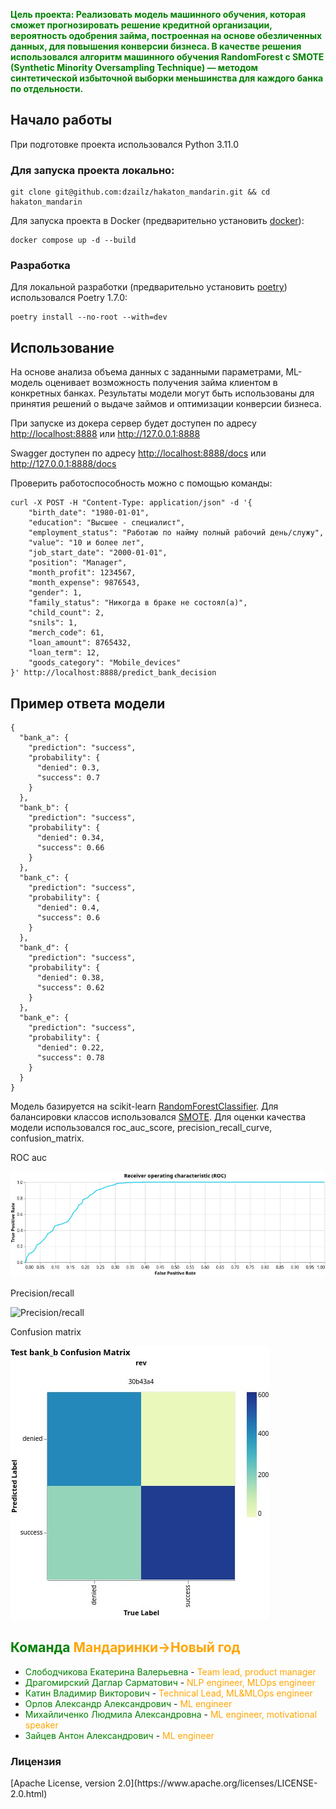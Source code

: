 <body>

<p style="color: green; font-weight: bold;"><span>Цель проекта:</span> Реализовать модель машинного обучения, которая сможет прогнозировать решение кредитной организации, вероятность одобрения займа, построенная на основе обезличенных данных, для повышения конверсии бизнеса. В качестве решения использовался алгоритм машинного обучения RandomForest c SMOTE (Synthetic Minority Oversampling Technique) — методом синтетической избыточной выборки меньшинства для каждого банка по отдельности.</p>
<h2>Начало работы</h2>
<p>При подготовке проекта использовался Python 3.11.0</p>

<h3>Для запуска проекта локально:</h3>
<pre>
<code>git clone git@github.com:dzailz/hakaton_mandarin.git &amp;&amp; cd hakaton_mandarin</code>
</pre>

<p>Для запуска проекта в Docker (предварительно установить <a href="https://docs.docker.com/get-docker/">docker</a>):</p>
<pre>
<code>docker compose up -d --build</code>
</pre>

<h3>Разработка</h3>
<p>Для локальной разработки (предварительно установить <a href="https://python-poetry.org/docs/#installation">poetry</a>) использовался Poetry 1.7.0:</p>
<pre>
<code>poetry install --no-root --with=dev</code>
</pre>
<h2>Использование</h2>
<p>На основе анализа объема данных с заданными параметрами, ML-модель оценивает возможность получения займа клиентом в конкретных банках. Результаты модели могут быть использованы для принятия решений о выдаче займов и оптимизации конверсии бизнеса.</p>

<p>При запуске из докера сервер будет доступен по адресу <a href="http://localhost:8888">http://localhost:8888</a> или <a href="http://127.0.0.1:8888">http://127.0.0.1:8888</a></p>
<p>Swagger доступен по адресу <a href="http://localhost:8888/docs">http://localhost:8888/docs</a> или <a href="http://127.0.0.1:8888/docs">http://127.0.0.1:8888/docs</a></p>
<p>Проверить работоспособность можно с помощью команды:</p>
<pre><code>curl -X POST -H "Content-Type: application/json" -d '{
    "birth_date": "1980-01-01",
    "education": "Высшее - специалист",
    "employment_status": "Работаю по найму полный рабочий день/служу",
    "value": "10 и более лет",
    "job_start_date": "2000-01-01",
    "position": "Manager",
    "month_profit": 1234567,
    "month_expense": 9876543,
    "gender": 1,
    "family_status": "Никогда в браке не состоял(а)",
    "child_count": 2,
    "snils": 1,
    "merch_code": 61,
    "loan_amount": 8765432,
    "loan_term": 12,
    "goods_category": "Mobile_devices"
}' http://localhost:8888/predict_bank_decision</code></pre>

<h2>Пример ответа модели</h2>
<pre><code>{
  "bank_a": {
    "prediction": "success",
    "probability": {
      "denied": 0.3,
      "success": 0.7
    }
  },
  "bank_b": {
    "prediction": "success",
    "probability": {
      "denied": 0.34,
      "success": 0.66
    }
  },
  "bank_c": {
    "prediction": "success",
    "probability": {
      "denied": 0.4,
      "success": 0.6
    }
  },
  "bank_d": {
    "prediction": "success",
    "probability": {
      "denied": 0.38,
      "success": 0.62
    }
  },
  "bank_e": {
    "prediction": "success",
    "probability": {
      "denied": 0.22,
      "success": 0.78
    }
  }
}</code></pre>

<p>Модель базируется на scikit-learn <a href="https://scikit-learn.org/stable/modules/generated/sklearn.ensemble.RandomForestClassifier.html">RandomForestClassifier</a>. Для балансировки классов использовался <a href="https://imbalanced-learn.org/stable/references/generated/imblearn.over_sampling.SMOTE.html">SMOTE</a>. Для оценки качества модели использовался roc_auc_score, precision_recall_curve, confusion_matrix.</p>

<p>ROC auc</p>
<img src="https://github.com/dzailz/hakaton_mandarin/blob/main/ROC_auc.jpeg" alt="ROC auc">

<p>Precision/recall</p>
<img src="https://github.com/dzailz/hakaton_mandarin/blob/main/Precision_recall.jpeg" alt="Precision/recall">

<p>Confusion matrix</p>
<img src="https://github.com/dzailz/hakaton_mandarin/blob/main/Confusion_matrix.jpeg" alt="Confusion matrix">

<h2><span style="color:green;">Команда</span>  <span style="color:orange;">Мандаринки->Новый год</span></h2>
<ul>
<li><span style="color:green;">Слободчикова Екатерина Валерьевна</span>
  - <span style="color:orange;">Team lead, product manager</span></li>
<li><span style="color:green;">Драгомирский Даглар Сарматович</span>
  - <span style="color:orange;">NLP engineer, MLOps engineer</span></li>
<li><span style="color:green;">Катин Владимир Викторович</span>
  - <span style="color:orange;">Technical Lead, ML&MLOps engineer</span></li>
<li><span style="color:green;">Орлов Александр Александрович</span>
  - <span style="color:orange;">ML engineer</span></li>
<li><span style="color:green;">Михайличенко Людмила Александровна</span>
  - <span style="color:orange;">ML engineer, motivational speaker</span></li>
<li><span style="color:green;">Зайцев Антон Александрович</span>
  - <span style="color:orange;">ML engineer</span></li>
</ul>
<h3>Лицензия</h3>
<p>[Apache License, version 2.0](https://www.apache.org/licenses/LICENSE-2.0.html)</p>

</body>

</html>
